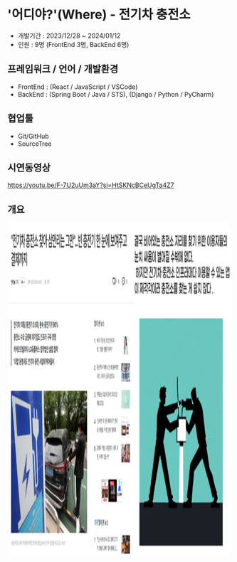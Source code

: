 # '어디야?'(Where) - 전기차 충전소
- 개발기간 : 2023/12/28 ~ 2024/01/12
- 인원 : 9명 (FrontEnd 3명, BackEnd 6명)
## 프레임워크 / 언어 / 개발환경
- FrontEnd : (React / JavaScript / VSCode)
- BackEnd : (Spring Boot / Java / STS), (Django / Python / PyCharm)
## 협업툴
- Git/GitHub
- SourceTree
## 시연동영상
https://youtu.be/F-7U2uUm3aY?si=HtSKNcBCeUgTa4Z7
## 개요
<p align="center">
  <img width="500" height="750" src="./어디야/개요이미지.png">
</p>
